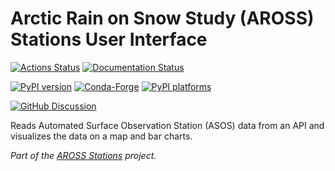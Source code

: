 # Arctic Rain on Snow Study (AROSS) Stations User Interface

[![Actions Status][actions-badge]][actions-link]
[![Documentation Status][rtd-badge]][rtd-link]

[![PyPI version][pypi-version]][pypi-link]
[![Conda-Forge][conda-badge]][conda-link]
[![PyPI platforms][pypi-platforms]][pypi-link]

[![GitHub Discussion][github-discussions-badge]][github-discussions-link]

Reads Automated Surface Observation Station (ASOS) data from an API and visualizes the
data on a map and bar charts.

_Part of the [AROSS Stations](https://github.com/nsidc/aross-stations) project._


<!-- prettier-ignore-start -->
[actions-badge]:            https://github.com/nsidc/aross-stations-ui/workflows/CI/badge.svg
[actions-link]:             https://github.com/nsidc/aross-stations-ui/actions
[conda-badge]:              https://img.shields.io/conda/vn/conda-forge/aross-stations-ui
[conda-link]:               https://github.com/conda-forge/aross-stations-ui-feedstock
[github-discussions-badge]: https://img.shields.io/static/v1?label=Discussions&message=Ask&color=blue&logo=github
[github-discussions-link]:  https://github.com/nsidc/aross-stations-ui/discussions
[pypi-link]:                https://pypi.org/project/aross-stations-ui/
[pypi-platforms]:           https://img.shields.io/pypi/pyversions/aross-stations-ui
[pypi-version]:             https://img.shields.io/pypi/v/aross-stations-ui
[rtd-badge]:                https://readthedocs.org/projects/aross-stations-ui/badge/?version=latest
[rtd-link]:                 https://aross-stations-ui.readthedocs.io/en/latest/?badge=latest
<!-- prettier-ignore-end -->
